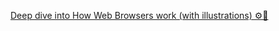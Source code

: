 [Deep dive into How Web Browsers work (with illustrations) ⚙️🚀](https://dev.to/ruppysuppy/deep-dive-into-how-web-browsers-work-with-illustrations-249b)
